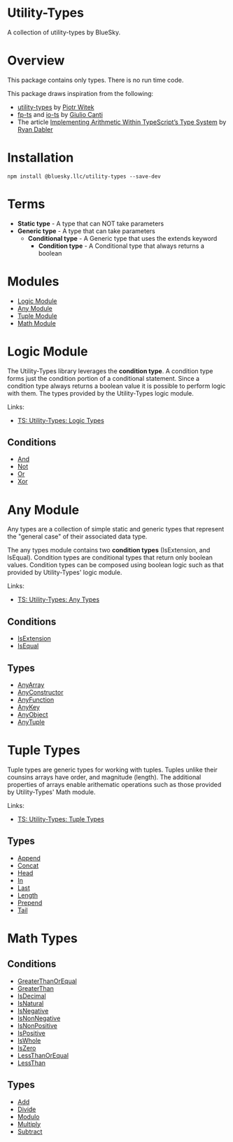 # Utility-Types

A collection of utility-types by BlueSky.

# Overview

This package contains only types. There is no run time code.

This package draws inspiration from the following:

- [utility-types](https://github.com/piotrwitek/utility-types) by [Piotr Witek](https://github.com/piotrwitek)
- [fp-ts](https://github.com/gcanti/fp-ts) and [io-ts](https://github.com/gcanti/io-ts) by [Giulio Canti](https://gcanti.github.io/)
- The article [Implementing Arithmetic Within TypeScript’s Type System](https://itnext.io/implementing-arithmetic-within-typescripts-type-system-a1ef140a6f6f) by [Ryan Dabler](https://medium.com/@ryan.dabler)

# Installation

```shell
npm install @bluesky.llc/utility-types --save-dev
```

# Terms

- **Static type** - A type that can NOT take parameters
- **Generic type** - A type that can take parameters
  - **Conditional type** - A Generic type that uses the extends keyword
    - **Condition type** - A Conditional type that always returns a boolean

# Modules

- [Logic Module](#user-content-logic-types)
- [Any Module](#user-content-any-types)
- [Tuple Module](#user-content-tuple-types)
- [Math Module](#user-content-math-types)

# Logic Module

The Utility-Types library leverages the **condition type**. A condition type
forms just the condition portion of a conditional statement. Since a condition
type always returns a boolean value it is possible to perform logic with them.
The types provided by the Utility-Types logic module.

Links:

- [TS: Utility-Types: Logic Types](https://medium.com/@hansoksendahl/ts-utility-types-logic-types-1fc9abb69b0#11a5)

## Conditions

- [And](https://medium.com/@hansoksendahl/ts-utility-types-logic-types-1fc9abb69b0#11a5)
- [Not](https://medium.com/@hansoksendahl/ts-utility-types-logic-types-1fc9abb69b0#1b7f)
- [Or](https://medium.com/@hansoksendahl/ts-utility-types-logic-types-1fc9abb69b0#fddb)
- [Xor](https://medium.com/@hansoksendahl/ts-utility-types-logic-types-1fc9abb69b0#0515)

# Any Module

Any types are a collection of simple static and generic types that represent the
"general case" of their associated data type.

The any types module contains two **condition types** (IsExtension, and
IsEqual). Condition types are conditional types that return only boolean values.
Condition types can be composed using boolean logic such as that provided by
Utility-Types' logic module.

Links:

- [TS: Utility-Types: Any Types](https://medium.com/@hansoksendahl/ts-utility-types-any-interfaces-b3bb13cb9639)

## Conditions

- [IsExtension](https://medium.com/@hansoksendahl/ts-utility-types-any-interfaces-b3bb13cb9639#fbd6)
- [IsEqual](https://medium.com/@hansoksendahl/ts-utility-types-any-interfaces-b3bb13cb9639#e295)

## Types

- [AnyArray](https://medium.com/@hansoksendahl/ts-utility-types-any-interfaces-b3bb13cb9639#c655)
- [AnyConstructor](https://medium.com/@hansoksendahl/ts-utility-types-any-interfaces-b3bb13cb9639#129e)
- [AnyFunction](https://medium.com/@hansoksendahl/ts-utility-types-any-interfaces-b3bb13cb9639#ed5a)
- [AnyKey](https://medium.com/@hansoksendahl/ts-utility-types-any-interfaces-b3bb13cb9639#f6e5)
- [AnyObject](https://medium.com/@hansoksendahl/ts-utility-types-any-interfaces-b3bb13cb9639#1273)
- [AnyTuple](https://medium.com/@hansoksendahl/ts-utility-types-any-interfaces-b3bb13cb9639#8313)

# Tuple Types

Tuple types are generic types for working with tuples. Tuples unlike their
counsins arrays have order, and magnitude (length). The additional properties of
arrays enable arithematic operations such as those provided by Utility-Types'
Math module.

Links:

- [TS: Utility-Types: Tuple Types](https://medium.com/@hansoksendahl/ts-utility-types-tuple-types-6198cd2573a3)

## Types

- [Append](https://medium.com/@hansoksendahl/ts-utility-types-tuple-types-6198cd2573a3#0843)
- [Concat](https://medium.com/@hansoksendahl/ts-utility-types-tuple-types-6198cd2573a3#334d)
- [Head](https://medium.com/@hansoksendahl/ts-utility-types-tuple-types-6198cd2573a3#332e)
- [In](https://medium.com/@hansoksendahl/ts-utility-types-tuple-types-6198cd2573a3#319c)
- [Last](https://medium.com/@hansoksendahl/ts-utility-types-tuple-types-6198cd2573a3#4596)
- [Length](https://medium.com/@hansoksendahl/ts-utility-types-tuple-types-6198cd2573a3#f28a)
- [Prepend](https://medium.com/@hansoksendahl/ts-utility-types-tuple-types-6198cd2573a3#8228)
- [Tail](https://medium.com/@hansoksendahl/ts-utility-types-tuple-types-6198cd2573a3#8612)

# Math Types

## Conditions

- [GreaterThanOrEqual](https://medium.com/@hansoksendahl/ts-utility-types-math-types-8c06e650cc82#8868)
- [GreaterThan](https://medium.com/@hansoksendahl/ts-utility-types-math-types-8c06e650cc82#63ab)
- [IsDecimal](https://medium.com/@hansoksendahl/ts-utility-types-math-types-8c06e650cc82#4cd4)
- [IsNatural](https://medium.com/@hansoksendahl/ts-utility-types-math-types-8c06e650cc82#e0f3)
- [IsNegative](https://medium.com/@hansoksendahl/ts-utility-types-math-types-8c06e650cc82#acdb)
- [IsNonNegative](https://medium.com/@hansoksendahl/ts-utility-types-math-types-8c06e650cc82#cbbf)
- [IsNonPositive](https://medium.com/@hansoksendahl/ts-utility-types-math-types-8c06e650cc82#2996)
- [IsPositive](https://medium.com/@hansoksendahl/ts-utility-types-math-types-8c06e650cc82#e657)
- [IsWhole](https://medium.com/@hansoksendahl/ts-utility-types-math-types-8c06e650cc82#cf62)
- [IsZero](https://medium.com/@hansoksendahl/ts-utility-types-math-types-8c06e650cc82#e787)
- [LessThanOrEqual](LessThanOrEqual)
- [LessThan](https://medium.com/@hansoksendahl/ts-utility-types-math-types-8c06e650cc82#dd91)

## Types

- [Add](https://medium.com/@hansoksendahl/ts-utility-types-math-types-8c06e650cc82#5aab)
- [Divide](https://medium.com/@hansoksendahl/ts-utility-types-math-types-8c06e650cc82#6856)
- [Modulo](https://medium.com/@hansoksendahl/ts-utility-types-math-types-8c06e650cc82#394e)
- [Multiply](https://medium.com/@hansoksendahl/ts-utility-types-math-types-8c06e650cc82#da06)
- [Subtract](https://medium.com/@hansoksendahl/ts-utility-types-math-types-8c06e650cc82#a01c)
